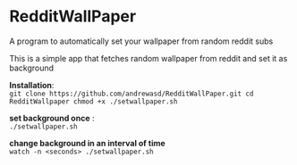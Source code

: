 # RedditWallPaper
A program to automatically set your wallpaper from random reddit subs

This is a simple app that fetches random wallpaper from reddit and set it as background

**Installation**:  
`git clone https://github.com/andrewasd/RedditWallPaper.git
cd RedditWallpaper
chmod +x ./setwallpaper.sh`


**set background once** :  
`./setwallpaper.sh`

**change background in an interval of time**  
`watch -n <seconds> ./setwallpaper.sh`




